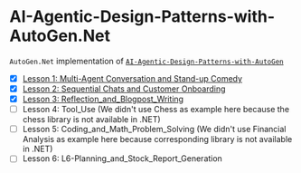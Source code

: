 # AI-Agentic-Design-Patterns-with-AutoGen.Net

`AutoGen.Net` implementation of [`AI-Agentic-Design-Patterns-with-AutoGen`](https://www.deeplearning.ai/short-courses/ai-agentic-design-patterns-with-autogen/)

- [x] [Lesson 1: Multi-Agent Conversation and Stand-up Comedy](./L1_MultiAgent_Conversation_and_Standup_Comedy/)
- [x] [Lesson 2: Sequential Chats and Customer Onboarding](./L2_Sequential_Chats_and_Customer_Onboarding/)
- [x] [Lesson 3: Reflection_and_Blogpost_Writing](./L3_Reflection_and_Blogpost_Writing/)
- [ ] Lesson 4: Tool_Use (We didn't use Chess as example here because the chess library is not available in .NET)
- [ ] Lesson 5: Coding_and_Math_Problem_Solving (We didn't use Financial Analysis as example here because corresponding library is not available in .NET)
- [ ] Lesson 6: L6-Planning_and_Stock_Report_Generation
